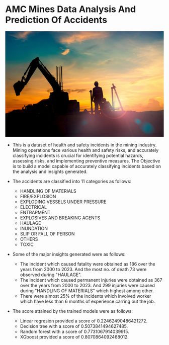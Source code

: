 # AMC Mines Data Analysis And Prediction Of Accidents
![Alt text](https://github.com/yash-chavhan/AMC-Mining-Data/blob/main/ey-workman-and-backhoe-silhouetted-against-sunrise-top-10-business-risks-opportunities-hero-14h07959_rf.jpg)
- This is a dataset of health and safety incidents in the mining industry. Mining operations face various health and safety risks, and accurately classifying incidents is crucial for identifying potential hazards, assessing risks, and implementing preventive measures. The Objective is to build a model capable of accurately classifying incidents based on the analysis and insights generated.
- The accidents are classified into 11 categories as follows:
  - HANDLING OF MATERIALS
  - FIRE/EXPLOSION
  - EXPLODING VESSELS UNDER PRESSURE
  - ELECTRICAL
  - ENTRAPMENT
  - EXPLOSIVES AND BREAKING AGENTS
  - HAULAGE
  - INUNDATION
  - SLIP OR FALL OF PERSON
  - OTHERS
  - TOXIC


- Some of the major insights generated were as follows:
  - The incident which caused fatality were obtained as 186 over the years from 2000 to 2023. And the most no. of death 73 were observed during "HAULAGE".
  - The incident which caused permanent injuries were obtained as 367 over the years from 2000 to 2023. And 299 injuries were caused during "HANDLING OF MATERIALS" which highest among other.
  - There were almost 25% of the incidents which involved worker which have less than 6 months of experience carring out the job.

- The score attained by the trained models were as follows:
  - Linear regresion provided a score of 0.22462490486421272.
  - Decision tree with a score of 0.5073841494627485.
  - Random forest with a score of 0.7731067914039915.
  - XGboost provided a score of 0.8070864092468012. 
  
  








   
